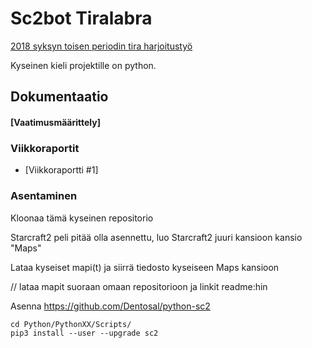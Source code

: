 # Sc2bot Tiralabra

[2018 syksyn toisen periodin tira harjoitustyö](https://github.com/tiralabra/2018-2)

Kyseinen kieli projektille on python. 

## Dokumentaatio

#### [Vaatimusmäärittely]

### Viikkoraportit

* [Viikkoraportti #1]

### Asentaminen

Kloonaa tämä kyseinen repositorio

Starcraft2 peli pitää olla asennettu, luo Starcraft2 juuri kansioon kansio "Maps"

Lataa kyseiset mapi(t) ja siirrä tiedosto kyseiseen Maps kansioon 

// lataa mapit suoraan omaan repositorioon ja linkit readme:hin

Asenna https://github.com/Dentosal/python-sc2

```
cd Python/PythonXX/Scripts/
pip3 install --user --upgrade sc2

```
